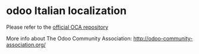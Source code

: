 odoo Italian localization
=========================

Please refer to the [official OCA repository](https://github.com/OCA/italy)

More info about The Odoo Community Association: http://odoo-community-association.org/

